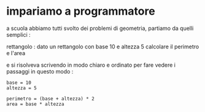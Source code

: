 # impariamo a programmatore

a scuola abbiamo tutti svolto dei problemi di geometria, partiamo da quelli semplici :

rettangolo : 
dato un  rettangolo con base 10 e altezza 5 calcolare il perimetro e l'area 

e si risolveva scrivendo in modo chiaro e ordinato per fare vedere i passaggi in questo modo : 

```
base = 10
altezza = 5

perimetro = (base + altezza) * 2
area = base * altezza
```
